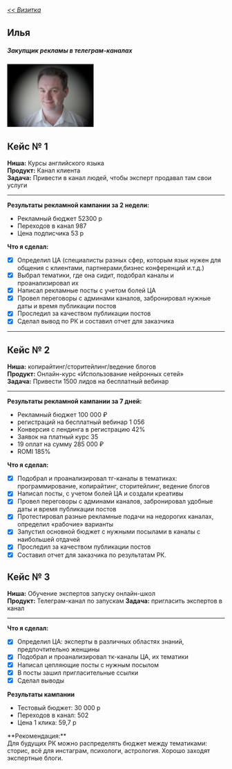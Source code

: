 ###### [<< Визитка](./#)
## Илья
##### Закупщик рекламы в телеграм-каналах
![Alt Text](./photo1.jpg "Илья")

## Кейс № 1

**Ниша:** 		Курсы английского языка  
**Продукт:**    Канал клиента  
**Задача:**  	Привести в канал людей, чтобы эксперт продавал там свои услуги  
___

**Результаты рекламной кампании за 2 недели:**

* Рекламный бюджет 		52300 р  
* Переходов в канал  	987  
* Цена подписчика 		53 р  

 **Что я сделал:**

- [x] Определил ЦА (специалисты разных сфер, которым язык нужен для общения с   клиентами, партнерами,бизнес конференций и.т.д.)  
- [x] Выбрал тематики, где она сидит, подобрал каналы и проанализировал их  
- [x] Написал рекламные посты с учетом болей ЦА  
- [x] Провел переговоры с админами каналов, забронировал нужные даты и время публикации постов  
- [x] Проследил за качеством публикации постов  
- [x] Сделал вывод по РК и составил отчет для заказчика  
___

## Кейс № 2

**Ниша:** 		копирайтинг/сторитейлинг/ведение блогов  
**Продукт:**    Онлайн-курс «Использование нейронных сетей»  
**Задача:**  	Привести 1500 лидов на бесплатный вебинар  
___

 **Результаты рекламной кампании за 7 дней:**

* Рекламный бюджет 		100 000 ₽  
* регистраций на бесплатный вебинар 1 056  
* Конверсия с лендинга в регистрацию 42%  
* Заявок на платный курс 35  
* 19 оплат на сумму 285 000 ₽  
* ROMI 185%  


**Что я сделал:**

- [x] Подобрал и проанализировал тг-каналы в тематиках: программирование, копирайтинг, сторитейлинг, ведение блогов  
- [x] Написал посты, с учетом болей ЦА и создали креативы  
- [x] Провел переговоры с админами каналов, забронировал удобные даты и время публикации постов  
- [x] Протестировал разные рекламные подачи на недорогих каналах, определил «рабочие» варианты  
- [x] Запустил основной бюджет с нужными посылами в каналы с наибольшей отдачей  
- [x] Проследил за качеством публикации постов  
- [x] Составил отчет для заказчика по результатам РК.

## Кейс № 3

**Ниша:** 		Обучение экспертов запуску онлайн-школ  
**Продукт:**    Телеграм-канал по запускам
**Задача:**  	пригласить экспертов в канал
___

 **Что я сделал:**

- [x] Определил ЦА: эксперты в различных областях знаний, предпочтительно женщины
- [x] Подобрал и проанализировал тк-каналы ЦА, их тематики
- [x] Написал цепляющие посты с нужным посылом
- [x] В посты зашил пригласительные ссылки
- [x] Сделал выводы

**Результаты кампании**

* Тестовый бюджет: 30 000 р
* Переходов в канал: 502
* Цена 1 клика: 59,7 р

<div>**Рекомендация:**</div>
Для будущих РК можно распределять бюджет между тематиками: сторис, всё для инстаграм, психологи, астрология. Хорошо заходят экспертные блоги.
